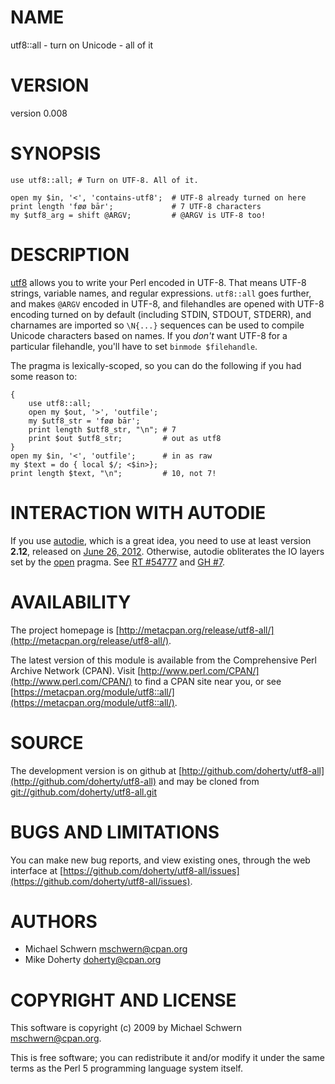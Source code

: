 # NAME

utf8::all - turn on Unicode - all of it

# VERSION

version 0.008

# SYNOPSIS

    use utf8::all; # Turn on UTF-8. All of it.

    open my $in, '<', 'contains-utf8';  # UTF-8 already turned on here
    print length 'føø bār';             # 7 UTF-8 characters
    my $utf8_arg = shift @ARGV;         # @ARGV is UTF-8 too!

# DESCRIPTION

[utf8](http://search.cpan.org/perldoc?utf8) allows you to write your Perl encoded in UTF-8. That means UTF-8
strings, variable names, and regular expressions. `utf8::all` goes further, and
makes `@ARGV` encoded in UTF-8, and filehandles are opened with UTF-8 encoding
turned on by default (including STDIN, STDOUT, STDERR), and charnames are
imported so `\N{...}` sequences can be used to compile Unicode characters based
on names. If you _don't_ want UTF-8 for a particular filehandle, you'll have to
set `binmode $filehandle`.

The pragma is lexically-scoped, so you can do the following if you had some
reason to:

    {
        use utf8::all;
        open my $out, '>', 'outfile';
        my $utf8_str = 'føø bār';
        print length $utf8_str, "\n"; # 7
        print $out $utf8_str;         # out as utf8
    }
    open my $in, '<', 'outfile';      # in as raw
    my $text = do { local $/; <$in>};
    print length $text, "\n";         # 10, not 7!

# INTERACTION WITH AUTODIE

If you use [autodie](http://search.cpan.org/perldoc?autodie), which is a great idea, you need to use at least version
__2.12__, released on [June 26, 2012](https://metacpan.org/source/PJF/autodie-2.12/Changes\#L3).
Otherwise, autodie obliterates the IO layers set by the [open](http://search.cpan.org/perldoc?open) pragma. See
[RT \#54777](https://rt.cpan.org/Ticket/Display.html?id=54777) and
[GH \#7](https://github.com/doherty/utf8-all/issues/7).

# AVAILABILITY

The project homepage is [http://metacpan.org/release/utf8-all/](http://metacpan.org/release/utf8-all/).

The latest version of this module is available from the Comprehensive Perl
Archive Network (CPAN). Visit [http://www.perl.com/CPAN/](http://www.perl.com/CPAN/) to find a CPAN
site near you, or see [https://metacpan.org/module/utf8::all/](https://metacpan.org/module/utf8::all/).

# SOURCE

The development version is on github at [http://github.com/doherty/utf8-all](http://github.com/doherty/utf8-all)
and may be cloned from [git://github.com/doherty/utf8-all.git](git://github.com/doherty/utf8-all.git)

# BUGS AND LIMITATIONS

You can make new bug reports, and view existing ones, through the
web interface at [https://github.com/doherty/utf8-all/issues](https://github.com/doherty/utf8-all/issues).

# AUTHORS

- Michael Schwern <mschwern@cpan.org>
- Mike Doherty <doherty@cpan.org>

# COPYRIGHT AND LICENSE

This software is copyright (c) 2009 by Michael Schwern <mschwern@cpan.org>.

This is free software; you can redistribute it and/or modify it under
the same terms as the Perl 5 programming language system itself.
